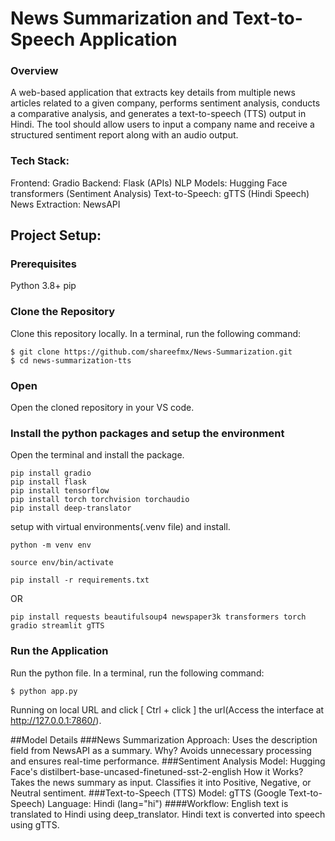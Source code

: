 # News Summarization and Text-to-Speech Application
### Overview
A web-based application that extracts key details from multiple news articles related to a given company, performs sentiment analysis, conducts a comparative analysis, and generates a text-to-speech (TTS) output in Hindi. The tool should allow users to input a company name and receive a structured sentiment report along with an audio output.

### Tech Stack:
Frontend: Gradio
Backend: Flask (APIs)
NLP Models: Hugging Face transformers (Sentiment Analysis)
Text-to-Speech: gTTS (Hindi Speech)
News Extraction: NewsAPI

## Project Setup:
### Prerequisites
Python 3.8+
pip

### Clone the Repository
Clone this repository locally. In a terminal, run the following command:

```
$ git clone https://github.com/shareefmx/News-Summarization.git
$ cd news-summarization-tts
```
### Open

Open the cloned repository in your VS code.
### Install the python packages and setup the environment

Open the terminal and install the package. 
```
pip install gradio
pip install flask
pip install tensorflow
pip install torch torchvision torchaudio
pip install deep-translator
```

setup with virtual environments(.venv file) and install.
```
python -m venv env
```
```
source env/bin/activate
```
```
pip install -r requirements.txt
```
OR
```
pip install requests beautifulsoup4 newspaper3k transformers torch gradio streamlit gTTS
```
### Run the Application 

Run the python file. In a terminal, run the following command:

```
$ python app.py
```
Running on local URL and click [ Ctrl + click ] the url(Access the interface at http://127.0.0.1:7860/).

##Model Details
###News Summarization
Approach: Uses the description field from NewsAPI as a summary.
Why? Avoids unnecessary processing and ensures real-time performance.
###Sentiment Analysis
Model: Hugging Face's distilbert-base-uncased-finetuned-sst-2-english
How it Works?
Takes the news summary as input.
Classifies it into Positive, Negative, or Neutral sentiment.
###Text-to-Speech (TTS)
Model: gTTS (Google Text-to-Speech)
Language: Hindi (lang="hi")
####Workflow:
English text is translated to Hindi using deep_translator.
Hindi text is converted into speech using gTTS.
